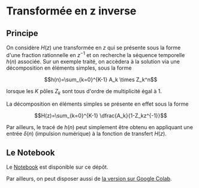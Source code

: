# Transformée en z inverse

## Principe

On considère $H(z)$ une transformée en $z$ qui se présente sous la forme d'une fraction rationnelle en $z^{-1}$ et on recherche la séquence temporelle $h(n)$ associée. Sur un exemple traité, on accèdera à la solution via une décomposition en éléments simples, sous la forme

$$h(n)=\sum_{k=0}^{K-1} A_k \times Z_k^n$$

lorsque les $K$ pôles $Z_k$ sont tous d'ordre de multiplicité égal à 1.

La décomposition en éléments simples se présente en effet sous la forme

$$H(z)=\sum_{k=0}^{K-1} \dfrac{A_k}{1-Z_kz^{-1}}$$

Par ailleurs, le tracé de $h(n)$ peut simplement être obtenu en appliquant une entrée $\delta(n)$ (impulsion numérique) à la fonction de transfert $H(z)$.

## Le Notebook

Le [Notebook](tzinv.ipynb) est disponible sur ce dépôt.

Par ailleurs, on peut disposer aussi de [la version sur Google Colab](https://colab.research.google.com/drive/1SX8pW15GO1v-1lPUa5QzlkLz-NX1Wcjw?usp=drive_link).
